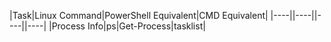 |Task|Linux Command|PowerShell Equivalent|CMD Equivalent|
|----||----||----||----|
|Process Info|ps|Get-Process|tasklist|
